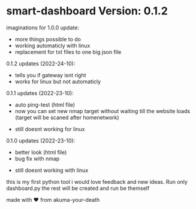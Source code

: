 # smart-dashboard Version: 0.1.2
imaginations for 1.0.0 update:
+ more things possible to do
+ working automaticly with linux
+ replacement for txt files to one big json file

0.1.2 updates (2022-24-10):
+ tells you if gateway isnt right
+ works for linux but not automaticly

0.1.1 updates (2022-23-10):
+ auto ping-test (html file)
+ now you can set new nmap target without waiting till the website loads (target will be scaned after homenetwork)
- still doesnt working for linux

0.1.0 updates (2022-23-10):
+ better look (html file)
+ bug fix with nmap
- still doesnt working with linux

this is my first python tool i would love feedback and new ideas.
Run only dashboard.py the rest will be created and run be themself

made with ❤️ from akuma-your-death
